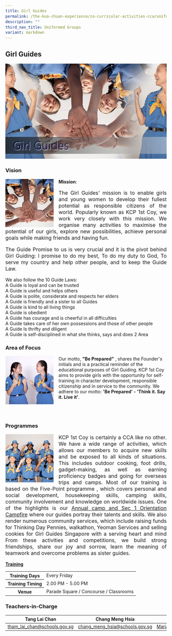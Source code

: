 ```yaml
---
title: Girl Guides
permalink: /the-kuo-chuan-experience/co-curricular-activities-cca/uniformed-groups/girl-guides/
description: ""
third_nav_title: Uniformed Groups
variant: markdown
---
```

## Girl Guides


![](/images/The%20Kuo%20Chuan%20Experience/CCA/Girl%20Guides/girl%20guide.jpg)


### Vision

<img src="/images/The%20Kuo%20Chuan%20Experience/CCA/Girl%20Guides/gg1.jpg" style="width:30%;margin-right:15px;" align="left">

**Mission**:
<p style="text-align: justify;font-size:16px;">The Girl Guides' mission is to enable girls and young women to develop their fullest potential as responsible citizens of the world. Popularly known as KCP 1st Coy, we work very closely with this mission. We organise many activities to maximise the potential of our girls, explore new possibilities, achieve personal goals while making friends and having fun.</p>  
  
<p style="text-align: justify;font-size:16px;">The Guide Promise to us is very crucial and it is the pivot behind Girl Guiding: I promise to do my best, To do my duty to God, To serve my country and help other people, and to keep the Guide Law. </p> 
 
We also follow the 10 Guide Laws:&nbsp;  
A Guide is loyal and can be trusted  
A Guide is useful and helps others  
A Guide is polite, considerate and respects her elders  
A Guide is friendly and a sister to all Guides  
A Guide is kind to all living things  
A Guide is obedient  
A Guide has courage and is cheerful in all difficulties  
A Guide takes care of her own possessions and those of other people  
A Guide Is thrifty and diligent  
A Guide is self-disciplined in what she thinks, says and does 2 Area


### Area of Focus

<img src="/images/The%20Kuo%20Chuan%20Experience/CCA/Girl%20Guides/gg2.jpg" style="width:30%;margin-right:15px;" align="left">

Our motto,&nbsp;**"Be Prepared"**&nbsp;, shares the Founder's initials and is a practical reminder of the educational purposes of Girl Guiding. KCP 1st Coy aims to provide girls with the opportunity for self-training in character development, responsible citizenship and in service to the community. We adhere to our motto:&nbsp;**'Be Prepared' - 'Think it. Say it. Live it'**. 

<br><br>

### Programmes


<img src="/images/The%20Kuo%20Chuan%20Experience/CCA/Girl%20Guides/gg3.jpg" style="width:30%;margin-right:15px;" align="left">

<p style="text-align: justify;font-size:16px;">KCP 1st Coy&nbsp;is certainly a CCA like no other. We have a wide range of activities, which allows our members to acquire new skills and be exposed to all kinds of situations. This includes outdoor cooking, foot drills, gadget-making, as well as earning proficiency badges and going for overseas trips and camps. Most of our training is based on the&nbsp;Five-Point programme&nbsp;, which covers personal and social development, housekeeping skills, camping skills, community involvement and knowledge on worldwide issues. One of the highlights is our&nbsp;<u>Annual camp and Sec 1 Orientation Campfire</u>&nbsp;where our guides portray their talents and skills. We also render numerous community services, which include raising funds for Thinking Day Pennies, walkathon, Yeoman Services and selling cookies for Girl Guides Singapore with a serving heart and mind From these activities and competitions, we build strong friendships, share our joy and sorrow, learn the meaning of teamwork and overcome problems as sister guides.</p>

**<u>Training</u>**

<table>
<tbody>
  <tr>
    <th>Training Days</th>
    <td>Every Friday</td>
  </tr>
  <tr>
    <th>Training Timing</th>
    <td>2.00 PM - 5.00 PM</td>
  </tr>
  <tr>
    <th>Venue</th>
    <td>Parade Square / Concourse / Classrooms</td>
  </tr>
</tbody>
</table>

### Teachers-in-Charge



| Tang Lai Chan | Chang Meng Hsia    | Maria Immaculate |
| -------- | -------- |-------- |  
| <a href="mailto:tham_lai_chan@schools.gov.sg">tham_lai_chan@schools.gov.sg</a>| <a href="mailto:chang_meng_hsia@schools.gov.sg">chang_meng_hsia@schools.gov.sg</a>    |<a href="mailto:Maria_immaculate_A@schools.gov.sg">Maria_immaculate_A@schools.gov.sg</a>|